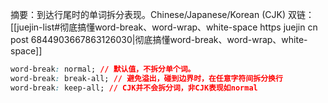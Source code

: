 摘要：到达行尾时的单词拆分表现。Chinese/Japanese/Korean (CJK)
双链：[[juejin-list#彻底搞懂word-break、word-wrap、white-space https juejin cn post 6844903667863126030|彻底搞懂word-break、word-wrap、white-space]]
```css
word-break: normal; // 默认值，不拆分单个词。
word-break: break-all; // 避免溢出，碰到边界时，在任意字符间拆分换行
word-break: keep-all; // CJK并不会拆分词，非CJK表现如normal
```